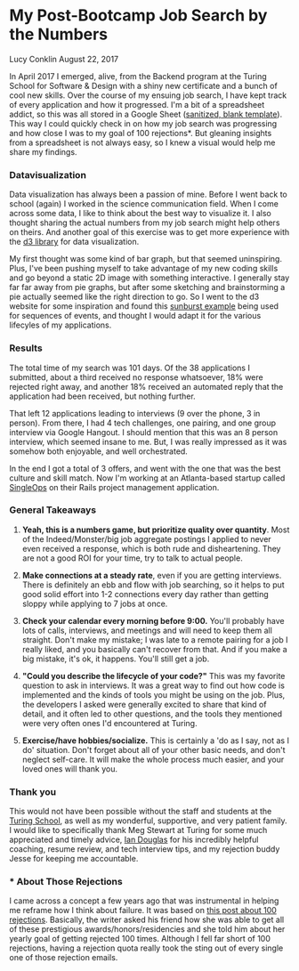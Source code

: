 # My Post-Bootcamp Job Search by the Numbers

Lucy Conklin August 22, 2017

In April 2017 I emerged, alive, from the Backend program at the Turing School for Software & Design with a shiny new certificate and a bunch of cool new skills. Over the course of my ensuing job search, I have kept track of every application and how it progressed. I'm a bit of a spreadsheet addict, so this was all stored in a Google Sheet ([sanitized, blank template](https://docs.google.com/spreadsheets/d/1eOfeJPBcO2GBdiHPwehh3tTTpZNq-fftrihsNHkksng/edit?usp=sharing)). This way I could quickly check in on how my job search was progressing and how close I was to my goal of 100 rejections*. But gleaning insights from a spreadsheet is not always easy, so I knew a visual would help me share my findings.

### Datavisualization

Data visualization has always been a passion of mine. Before I went back to school (again) I worked in the science communication field. When I come across some data, I like to think about the best way to visualize it. I also thought sharing the actual numbers from my job search might help others on theirs. And another goal of this exercise was to get more experience with the [d3 library](https://d3js.org/) for data visualization.

My first thought was some kind of bar graph, but that seemed uninspiring. Plus, I've been pushing myself to take advantage of my new coding skills and go beyond a static 2D image with something interactive. I generally stay far far away from pie graphs, but after some sketching and brainstorming a pie actually seemed like the right direction to go. So I went to the d3 website for some inspiration and found this [sunburst example](https://bl.ocks.org/kerryrodden/766f8f6d31f645c39f488a0befa1e3c8) being used for sequences of events, and thought I would adapt it for the various lifecyles of my applications.

### Results

The total time of my search was 101 days. Of the 38 applications I submitted, about a third received no response whatsoever, 18% were rejected right away, and another 18% received an automated reply that the application had been received, but nothing further.

That left 12 applications leading to interviews (9 over the phone, 3 in person). From there, I had 4 tech challenges, one pairing, and one group interview via Google Hangout. I should mention that this was an 8 person interview, which seemed insane to me. But, I was really impressed as it was somehow both enjoyable, and well orchestrated.

In the end I got a total of 3 offers, and went with the one that was the best culture and skill match. Now I'm working at an Atlanta-based startup called [SingleOps]() on their Rails project management application.

### General Takeaways
1. __Yeah, this is a numbers game, but prioritize quality over quantity__. Most of the Indeed/Monster/big job aggregate postings I applied to never even received a response, which is both rude and disheartening. They are not a good ROI for your time, try to talk to actual people.

1. __Make connections at a steady rate__, even if you are getting interviews. There is definitely an ebb and flow with job searching, so it helps to put good solid effort into 1-2 connections every day rather than getting sloppy while applying to 7 jobs at once.

1. __Check your calendar every morning before 9:00.__ You'll probably have lots of calls, interviews, and meetings and will need to keep them all straight. Don't make my mistake; I was late to a remote pairing for a job I really liked, and you basically can't recover from that. And if you make a big mistake, it's ok, it happens. You'll still get a job.

1. __"Could you describe the lifecycle of your code?"__ This was my favorite question to ask in interviews. It was a great way to find out how code is implemented and the kinds of tools you might be using on the job. Plus, the developers I asked were generally excited to share that kind of detail, and it often led to other questions, and the tools they mentioned were very often ones I'd encountered at Turing.

1. __Exercise/have hobbies/socialize.__ This is certainly a 'do as I say, not as I do' situation. Don't forget about all of your other basic needs, and don't neglect self-care. It will make the whole process much easier, and your loved ones will thank you.

### Thank you
This would not have been possible without the staff and students at the [Turing School](), as well as my wonderful, supportive, and very patient family. I would like to specifically thank Meg Stewart at Turing for some much appreciated and timely advice, [Ian Douglas](https://iandouglas.com/) for his incredibly helpful coaching, resume review, and tech interview tips, and my rejection buddy Jesse for keeping me accountable.

### * About Those Rejections
I came across a concept a few years ago that was instrumental in helping me reframe how I think about failure. It was based on [this post about 100 rejections](http://lithub.com/why-you-should-aim-for-100-rejections-a-year/). Basically, the writer asked his friend how she was able to get all of these prestigious awards/honors/residencies and she told him about her yearly goal of getting rejected 100 times. Although I fell far short of 100 rejections, having a rejection quota really took the sting out of every single one of those rejection emails.
